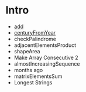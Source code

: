 # Intro
* [add](https://github.com/shahlaa1212/CodeSignal-Solutions-in-kotlin/blob/main/Intro/01-add.kt)
* [centuryFromYear](https://github.com/shahlaa1212/CodeSignal-Solutions-in-kotlin/blob/main/Intro/02-centuryFromYear%20.kt)
* checkPalindrome
* adjacentElementsProduct
* shapeArea
* Make Array Consecutive 2 
* almostIncreasingSequence 
* months ago
* matrixElementsSum
* Longest Strings

